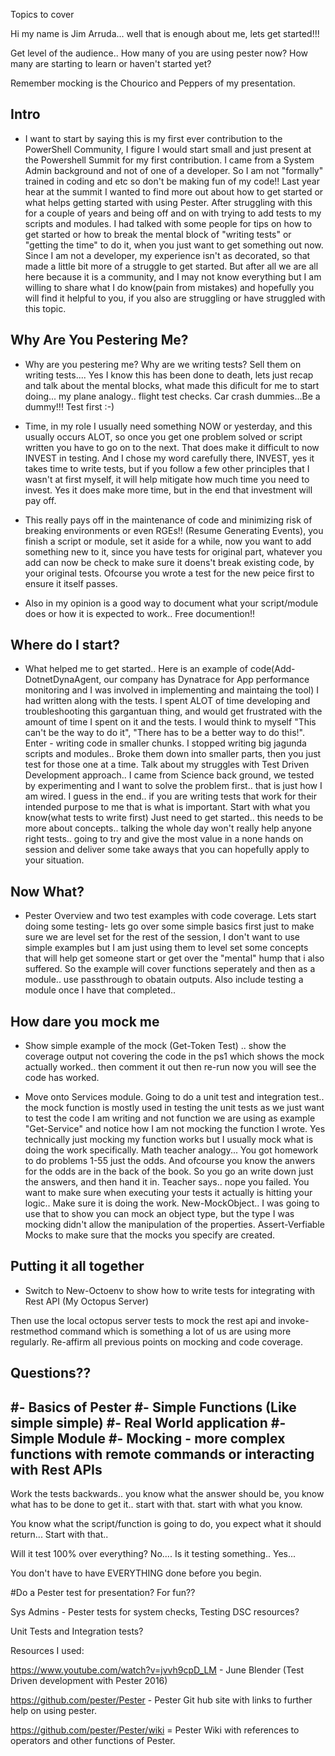 
Topics to cover

Hi my name is Jim Arruda... well that is enough about me, lets get started!!!

Get level of the audience..  How many of you are using pester now?  How many are starting to learn or haven't started yet?  

Remember mocking is the Chourico and Peppers of my presentation.

## **Intro**
 - I want to start by saying this is my first ever contribution to the PowerShell Community, I figure I would start small and just present at the Powershell Summit for my first contribution.  I came from a System Admin background and not of one of a developer.  So I am not "formally" trained in coding and etc so don't be making fun of my code!!  Last year hear at the summit I wanted to find more out about how to get started or what helps getting started with using Pester.  After struggling with this for a couple of years and being off and on with trying to add tests to my scripts and modules.  I had talked with some people for tips on how to get started or how to break the mental block of "writing tests" or "getting the time" to do it, when you just want to get something out now.  Since I am not a developer, my experience isn't as decorated, so that made a little bit more of a struggle to get started.  But after all we are all here because it is a community, and I may not know everything but I am willing to share what I do know(pain from mistakes) and hopefully you will find it helpful to you, if you also are struggling or have struggled with this topic.

## **Why Are You Pestering Me?**
- Why are you pestering me? Why are we writing tests? Sell them on writing tests.... Yes I know this has been done to death, lets just recap and talk about the mental blocks, what made this dificult for me to start doing... my plane analogy.. flight test checks. Car crash dummies...Be a dummy!!! Test first :-)
 
- Time, in my role I usually need something NOW or yesterday, and this usually occurs ALOT, so once you get one problem solved or script written you have to go on to the next.  That does make it difficult to now INVEST in testing.  And I chose my word carefully there, INVEST, yes it takes time to write tests, but if you follow a few other principles that I wasn't at first myself, it will help mitigate how much time you need to invest. Yes it does make more time, but in the end that investment will pay off.

- This really pays off in the maintenance of code and minimizing risk of breaking environments or even RGEs!! (Resume Generating Events), you finish a script or module, set it aside for a while, now you want to add something new to it, since you have tests for original part, whatever you add can now be check to make sure it doens't break existing code, by your original tests.  Ofcourse you wrote a test for the new peice first to ensure it itself passes.

- Also in my opinion is a good way to document what your script/module does or how it is expected to work.. Free documention!!
 




## **Where do I start?**
- What helped me to get started..  Here is an example of code(Add-DotnetDynaAgent, our company has Dynatrace for App performance monitoring and I was involved in implementing and maintaing the tool) I had written along with the tests.  I spent ALOT of time developing and troubleshooting this gargantuan thing, and would get frustrated with the amount of time I spent on it and the tests.  I would think to myself "This can't be the way to do it", "There has to be a better way to do this!".  Enter - writing code in smaller chunks.  I stopped writing big jagunda scripts and modules.. Broke them down into smaller parts, then you just test for those one at a time.  Talk about my struggles with Test Driven Development approach..  I came from Science back ground, we tested by experimenting and I want to solve the problem first.. that is just how I am wired.  I guess in the end.. if you are writing tests that work for their intended purpose to me that is what is important.   Start with what you know(what tests to write first) Just need to get started.. this needs to be more about concepts.. talking the whole day won't really help anyone right tests.. going to try and give the most value in a none hands on session and deliver some take aways that you can hopefully apply to your situation.


## **Now What?**
- Pester Overview and two test examples with code coverage.  Lets start doing some testing- lets go over some simple basics first just to make sure we are level set for the rest of the session, I don't want to use simple examples but I am just using them to level set some concepts that will help get someone start or get over the "mental" hump that i also suffered.  So the example will cover functions seperately and then as a module.. use passthrough to obatain outputs.  Also include testing a module once I have that completed..


## **How dare you mock me**
 -  Show simple example of the mock (Get-Token Test) .. show the coverage output not covering the code in the ps1 which shows the mock actually worked.. then comment it out then re-run now you will see the code has worked.  

 -  Move onto Services module.  Going to do a unit test and integration test.. the mock function is mostly used in testing the unit tests as we just want to test the code I am writing and not function we are using as example "Get-Service" and notice how I am not mocking the function I wrote. Yes technically just mocking my function works but I usually mock what is doing the work specifically.  Math teacher analogy... You got homework to do problems 1-55 just the odds.  And ofcourse you know the anwers for the odds are in the back of the book.  So you go an write down just the answers, and then hand it in.  Teacher says.. nope you failed.  You want to make sure when executing your tests
it actually is hitting your logic.. Make sure it is doing the work.  New-MockObject.. I was going to use that to show you can mock an object type, but the type I was mocking didn't allow the manipulation of the properties. Assert-Verfiable Mocks to make sure that the mocks you specify are created.

## **Putting it all together**

- Switch to New-Octoenv to show how to write tests for integrating with Rest API (My Octopus Server)

Then use the local octopus server tests to mock the rest api and invoke-restmethod command which is something a lot of us are using more regularly.  Re-affirm all previous points on mocking and code coverage.

## **Questions??**



#- Basics of Pester
#- Simple Functions (Like simple simple)
#- Real World application
#- Simple Module
#- Mocking - more complex functions with remote commands or interacting with Rest APIs
- 

Work the tests backwards.. you know what the answer should be, you know what has to be done to get it..
start with that.  start with what you know.

You know what the script/function is going to do, you expect what it should return... Start with that..

Will it test 100% over everything?  No....  Is it testing something.. Yes...

You don't have to have EVERYTHING done before you begin.

#Do a Pester test for presentation?  For fun??

Sys Admins - Pester tests for system checks, Testing DSC resources?

Unit Tests and Integration tests?

Resources I used:

https://www.youtube.com/watch?v=jvvh9cpD_LM - June Blender (Test Driven development with Pester 2016)

https://github.com/pester/Pester - Pester Git hub site with links to further help on using pester.

https://github.com/pester/Pester/wiki = Pester Wiki with references to operators and other functions of Pester.







